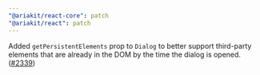 ```yaml
---
"@ariakit/react-core": patch
"@ariakit/react": patch
---
```


Added `getPersistentElements` prop to `Dialog` to better support third-party elements that are already in the DOM by the time the dialog is opened. ([#2339](https://github.com/ariakit/ariakit/pull/2339))
